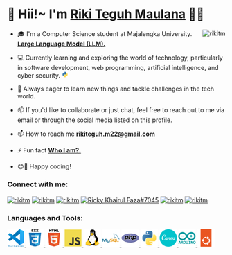 # 🚀 Hii!~ I'm **[Riki Teguh Maulana](https://github.com/rikiteguhmaualana/)** 👋👋

<p><img align="right" src="https://github-readme-stats-git-masterrstaa-rickstaa.vercel.app/api/top-langs?username=rickyfazaa&show_icons=true&locale=en&layout=compact" alt="rikitm" /></p>

- 🎓 I'm a Computer Science student at Majalengka University. **[Large Language Model (LLM).](https://aws.amazon.com/id/what-is/large-language-model/)**

- 💻 Currently learning and exploring the world of technology, particularly in software development, web programming, artificial intelligence, and cyber security. **<img src="https://raw.githubusercontent.com/devicons/devicon/master/icons/python/python-original.svg" alt="python" width="15" height="15"/>**

- 🌱 Always eager to learn new things and tackle challenges in the tech world.
- 📫 If you'd like to collaborate or just chat, feel free to reach out to me via email or through the social media listed on this profile.
- 📫 How to reach me **rikiteguh.m22@gmail.com**
- ⚡ Fun fact **[Who I am?.](https://instagram.com/rickyfazaa)**
- 😊🚀 Happy coding!

<h3 align="left">Connect with me:</h3>
<p align="left">
<a href="https://www.facebook.com/profile.php?id=100013588606030" target="blank"><img align="center" src="https://raw.githubusercontent.com/rahuldkjain/github-profile-readme-generator/master/src/images/icons/Social/facebook.svg" alt="rikitm" height="30" width="40" /></a>
<a href="https://www.instagram.com/rikiitm_/" target="blank"><img align="center" src="https://raw.githubusercontent.com/rahuldkjain/github-profile-readme-generator/master/src/images/icons/Social/instagram.svg" alt="rikitm" height="30" width="40" /></a>
<a href="https://www.youtube.com/@RikiTM" target="blank"><img align="center" src="https://raw.githubusercontent.com/rahuldkjain/github-profile-readme-generator/master/src/images/icons/Social/youtube.svg" alt="rikitm" height="30" width="40" /></a>
<a href="https://discord.com/users/1045686302454063154" target="blank"><img align="center" src="https://raw.githubusercontent.com/rahuldkjain/github-profile-readme-generator/master/src/images/icons/Social/discord.svg" alt="Ricky Khairul Faza#7045" height="30" width="40" /></a>
<a href="https://github.com/rikiteguhmaulana/" target="blank"><img align="center" src="https://cdn-icons-png.flaticon.com/512/25/25231.png" alt="rikitm" height="30" width="30" /></a>
<a href="https://id.pinterest.com/rikiteguhm/" target="blank"><img align="center" src="https://raw.githubusercontent.com/rahuldkjain/github-profile-readme-generator/master/src/images/icons/Social/pinterest.svg" alt="rikitm" height="30" width="40" /></a>  
</p>

<h3 align="left">Languages and Tools:</h3>
<p align="left"> 
<a href="https://code.visualstudio.com/" target="_blank" rel="noreferrer"> <img src="https://raw.githubusercontent.com/devicons/devicon/master/icons/vscode/vscode-original-wordmark.svg" alt="vscode" width="40" height="40"/> </a> 
<a href="https://www.w3schools.com/css/" target="_blank" rel="noreferrer"> <img src="https://raw.githubusercontent.com/devicons/devicon/master/icons/css3/css3-original-wordmark.svg" alt="css3" width="40" height="40"/> </a>
<a href="https://www.w3.org/html/" target="_blank" rel="noreferrer"> <img src="https://raw.githubusercontent.com/devicons/devicon/master/icons/html5/html5-original-wordmark.svg" alt="html5" width="40" height="40"/> </a>
<a href="https://www.javascript.com/" target="_blank" rel="noreferrer"> <img src="https://github.com/devicons/devicon/blob/master/icons/javascript/javascript-original.svg" alt="javascript" width="40" height="40"/> </a>
<a href="https://www.linux.org/" target="_blank" rel="noreferrer"> <img src="https://raw.githubusercontent.com/devicons/devicon/master/icons/linux/linux-original.svg" alt="linux" width="40" height="40"/> </a> 
<a href="https://www.mysql.com/" target="_blank" rel="noreferrer"> <img src="https://raw.githubusercontent.com/devicons/devicon/master/icons/mysql/mysql-original-wordmark.svg" alt="mysql" width="40" height="40"/> </a> 
<a href="https://www.php.net" target="_blank" rel="noreferrer"> <img src="https://raw.githubusercontent.com/devicons/devicon/master/icons/php/php-original.svg" alt="php" width="40" height="40"/> </a> 
<a href="https://www.python.org" target="_blank" rel="noreferrer"> <img src="https://raw.githubusercontent.com/devicons/devicon/master/icons/python/python-original.svg" alt="python" width="40" height="40"/> </a>
<a href="https://www.canva.com/" target="_blank" rel="noreferrer"> <img src="https://github.com/devicons/devicon/blob/master/icons/canva/canva-original.svg" alt="canva" width="40" height="40"/> </a>
<a href="https://www.arduino.cc/" target="_blank" rel="noreferrer"> <img src="https://github.com/devicons/devicon/blob/master/icons/arduino/arduino-original-wordmark.svg" alt="arduino" width="40" height="40"/> </a>
<a href="https://ubuntu.com/" target="_blank" rel="noreferrer"> <img src="https://github.com/devicons/devicon/blob/master/icons/ubuntu/ubuntu-original.svg" alt="ubuntu" width="40" height="40"/> </a></p>
